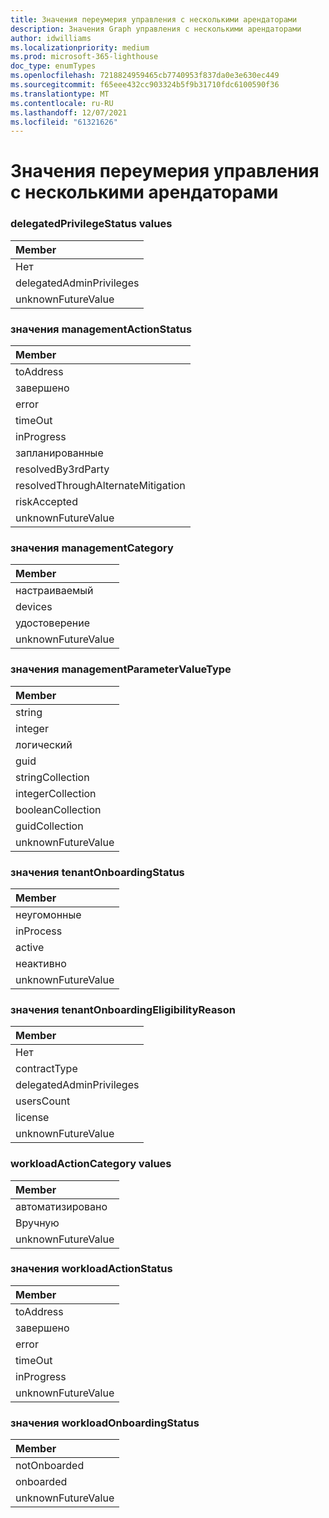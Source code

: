 ```yaml
---
title: Значения переумерия управления с несколькими арендаторами
description: Значения Graph управления с несколькими арендаторами
author: idwilliams
ms.localizationpriority: medium
ms.prod: microsoft-365-lighthouse
doc_type: enumTypes
ms.openlocfilehash: 7218824959465cb7740953f837da0e3e630ec449
ms.sourcegitcommit: f65eee432cc903324b5f9b31710fdc6100590f36
ms.translationtype: MT
ms.contentlocale: ru-RU
ms.lasthandoff: 12/07/2021
ms.locfileid: "61321626"
---
```

# <a name="multi-tenant-management-enumeration-values"></a>Значения переумерия управления с несколькими арендаторами

### <a name="delegatedprivilegestatus-values"></a>delegatedPrivilegeStatus values

|Member|
|:---|
|Нет|
|delegatedAdminPrivileges|
|unknownFutureValue|

### <a name="managementactionstatus-values"></a>значения managementActionStatus

|Member|
|:---|
|toAddress|
|завершено|
|error|
|timeOut|
|inProgress|
|запланированные|
|resolvedBy3rdParty|
|resolvedThroughAlternateMitigation|
|riskAccepted|
|unknownFutureValue|

### <a name="managementcategory-values"></a>значения managementCategory

|Member|
|:---|
|настраиваемый|
|devices|
|удостоверение|
|unknownFutureValue|

### <a name="managementparametervaluetype-values"></a>значения managementParameterValueType

|Member|
|:---|
|string|
|integer|
|логический|
|guid|
|stringCollection|
|integerCollection|
|booleanCollection|
|guidCollection|
|unknownFutureValue|

### <a name="tenantonboardingstatus-values"></a>значения tenantOnboardingStatus

|Member|
|:---|
|неугомонные|
|inProcess|
|active|
|неактивно|
|unknownFutureValue|

### <a name="tenantonboardingeligibilityreason-values"></a>значения tenantOnboardingEligibilityReason

|Member|
|:---|
|Нет|
|contractType|
|delegatedAdminPrivileges|
|usersCount|
|license|
|unknownFutureValue|

### <a name="workloadactioncategory-values"></a>workloadActionCategory values

|Member|
|:---|
|автоматизировано|
|Вручную|
|unknownFutureValue|

### <a name="workloadactionstatus-values"></a>значения workloadActionStatus

|Member|
|:---|
|toAddress|
|завершено|
|error|
|timeOut|
|inProgress|
|unknownFutureValue|

### <a name="workloadonboardingstatus-values"></a>значения workloadOnboardingStatus

|Member|
|:---|
|notOnboarded|
|onboarded|
|unknownFutureValue|
